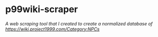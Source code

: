 # p99wiki-scraper
###### A web scraping tool that I created to create a normalized database of https://wiki.project1999.com/Category:NPCs
